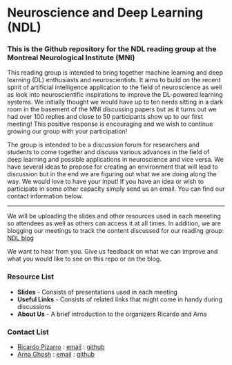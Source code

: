 # Neuroscience and Deep Learning (NDL) 
### This is the Github repository for the NDL reading group at the Montreal Neurological Institute (MNI)

This reading group is intended to bring together machine learning and deep learning (DL) enthusiasts and neuroscientists. It aims to build on the recent spirit of artificial intelligence application to the field of neuroscience as well as look into neuroscientific inspirations to improve the DL-powered learning systems. We initially thought we would have up to ten nerds sitting in a dark room in the basement of the MNI discussing papers but as it turns out we had over 100 replies and close to 50 participants show up to our first meeting! This positive response is encouraging and we wish to continue growing our group with your participation!

The group is intended to be a discussion forum for researchers and students to come together and discuss various advances in the field of deep learning and possible applications in neuroscience and vice versa.  We have several ideas to propose for creating an environment that will lead to discussion but in the end we are figuring out what we are doing along the way. We would love to have your input! If you have an idea or wish to participate in some other capacity simply send us an email. You can find our contact information below.

----------------------------------

We will be uploading the slides and other resources used in each meeeting so attendees as well as others can access it at all times. In addition, we are blogging our meetings to track the content discussed for our reading group: [NDL blog](https://ndlmni.wixsite.com/home) 

We want to hear from you.  Give us feedback on what we can improve and what you would like to see on this repo or on the blog.

### Resource List
* **Slides** - Consists of presentations used in each meeting
* **Useful Links** - Consists of related links that might come in handy during discussions
* **About Us** - A brief introduction to the organizers Ricardo and Arna

### Contact List
* [Ricardo Pizarro](About%20Us/Ricardo_Pizarro.md) : [email](mailto:ricardo.pizarro@mcgill.ca) : [github](https://github.com/ricardopizarro)
* [Arna Ghosh](About%20Us/Arna_Ghosh.md) : [email](mailto:arna.ghosh@mail.mcgill.ca) : [github](https://github.com/arnaghosh)
